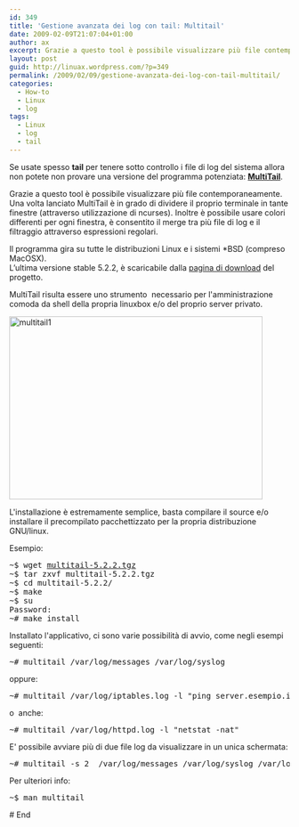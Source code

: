 ```yaml
---
id: 349
title: 'Gestione avanzata dei log con tail: Multitail'
date: 2009-02-09T21:07:04+01:00
author: ax
excerpt: Grazie a questo tool è possibile visualizzare più file contemporaneamente. Una volta lanciato MultiTail è in grado di dividere il proprio terminale in tante finestre (attraverso utilizzazione di ncurses). Inoltre è possibile usare colori differenti per ogni finestra, è consentito il merge tra più file di log e il filtraggio attraverso espressioni regolari.
layout: post
guid: http://linuax.wordpress.com/?p=349
permalink: /2009/02/09/gestione-avanzata-dei-log-con-tail-multitail/
categories:
  - How-to
  - Linux
  - log
tags:
  - Linux
  - log
  - tail
---
```

Se usate spesso **tail** per tenere sotto controllo i file di log del sistema allora non potete non provare una versione del programma potenziata: **[MultiTail](http://www.vanheusden.com/multitail/index.html)**.

Grazie a questo tool è possibile visualizzare più file contemporaneamente. Una volta lanciato MultiTail è in grado di dividere il proprio terminale in tante finestre (attraverso utilizzazione di ncurses). Inoltre è possibile usare colori differenti per ogni finestra, è consentito il merge tra più file di log e il filtraggio attraverso espressioni regolari.

Il programma gira su tutte le distribuzioni Linux e i sistemi *BSD (compreso MacOSX).  
L’ultima versione stable 5.2.2, è scaricabile dalla [pagina di download](http://www.vanheusden.com/multitail/download.html) del progetto.

MultiTail risulta essere uno strumento  necessario per l'amministrazione comoda da shell della propria linuxbox e/o del proprio server privato.

<img class="alignnone size-full wp-image-351" title="multitail1" src="http://linuax.files.wordpress.com/2009/02/multitail1.jpg" alt="multitail1" width="455" height="329" /> 

L'installazione è estremamente semplice, basta compilare il source e/o installare il precompilato pacchettizzato per la propria distribuzione GNU/linux.

Esempio:

<pre>~$ wget <a href="http://www.vanheusden.com/multitail/multitail-5.2.2.tgz" target="_blank">multitail-5.2.2.tgz</a>
~$ tar zxvf multitail-5.2.2.tgz
~$ cd multitail-5.2.2/
~$ make
~$ su
Password:
~# make install</pre>

Installato l'applicativo, ci sono varie possibilità di avvio, come negli esempi seguenti:

<pre>~# multitail /var/log/messages /var/log/syslog</pre>

oppure:

<pre>~# multitail /var/log/iptables.log -l "ping server.esempio.it"</pre>

o  anche:

<pre>~# multitail /var/log/httpd.log -l "netstat -nat"</pre>

E' possibile avviare più di due file log da visualizzare in un unica schermata:

<pre>~# multitail -s 2  /var/log/messages /var/log/syslog /var/log/httpd/access_log</pre>

Per ulteriori info:

<pre>~$ man multitail</pre>

\# End